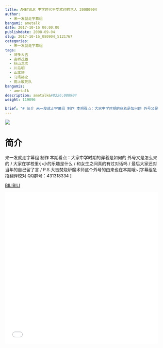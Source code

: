```yaml
---
title: AMETALK 中学时代不受欢迎的艺人 20080904
author: 
  - 来一发就走字幕组
bangumi: ametalk
date: 2017-10-16 00:00:00
publishdate: 2008-09-04
slug: 2017-10-16_080904_5121767
categories: 
  - 来一发就走字幕组
tags: 
  - 博多大吉
  - 高桥茂雄
  - 秋山龙次
  - 川岛明
  - 山本博
  - 马场裕之
  - 雨上敢死队
bangumis: 
  - ametalk
description: ametalk&#8226;080904
weight: 119096

brief: "# 简介 来一发就走字幕组 制作 本期看点：大家中学时期的穿着是如何的 外号又是怎么来的 / 大家在学校里小小的乐趣是什么 / 和女生之间真的有过对话吗 / 最后大家还对当年的自己留了言 / P.S.大吉焚烧炉魔术师这个外号的由来也在本期哦~"
---
```


![](https://i.imgur.com/35K0wSc.jpg)

# 简介  
来一发就走字幕组 制作 本期看点：大家中学时期的穿着是如何的  外号又是怎么来的 / 大家在学校里小小的乐趣是什么 / 和女生之间真的有过对话吗 / 最后大家还对当年的自己留了言 / P.S.大吉焚烧炉魔术师这个外号的由来也在本期哦~[字幕组急招翻译校对 QQ群号：431318334 ]

  [BILIBILI](https://www.bilibili.com/video/av5121767/)


<div class="vcontainer">  <iframe class='video' src="//www.bilibili.com/blackboard/player.html?aid=5121767" width="100%" height="500" frameborder="0" allowfullscreen="allowfullscreen"></iframe></div>

